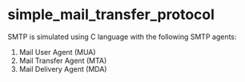 # simple_mail_transfer_protocol

SMTP is simulated using C language with the following SMTP agents:

1. Mail User Agent (MUA)
2. Mail Transfer Agent (MTA)
3. Mail Delivery Agent (MDA)
